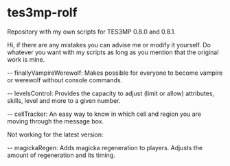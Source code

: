 # tes3mp-rolf
Repository with my own scripts for TES3MP 0.8.0 and 0.8.1.

Hi, if there are any mistakes you can advise me or modify it yourself.
Do whatever you want with my scripts as long as you mention that the original work is mine.

-- finallyVampireWerewolf: Makes possible for everyone to become vampire or werewolf without console commands.

-- levelsControl: Provides the capacity to adjust (limit or allow) attributes, skills, level and more to a given number.

-- cellTracker: An easy way to know in which cell and region you are moving through the message box.

Not working for the latest version:

-- magickaRegen: Adds magicka regeneration to players. Adjusts the amount of regeneration and its timing.
